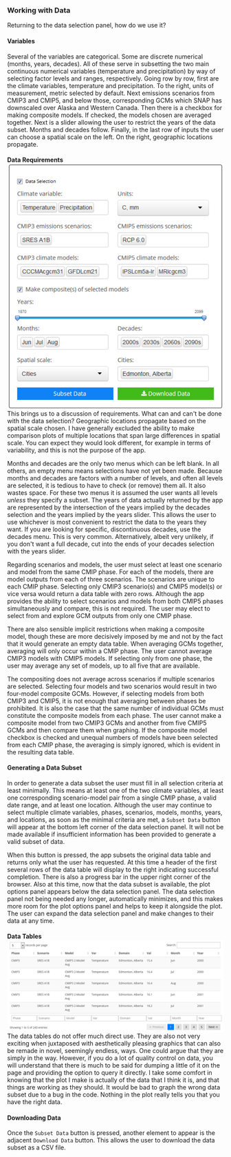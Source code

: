 ### Working with Data

Returning to the data selection panel, how do we use it?

#### Variables

Several of the variables are categorical. Some are discrete numerical
(months, years, decades). All of these serve in subsetting the two main
continuous numerical variables (temperature and precipitation) by way of
selecting factor levels and ranges, respectively. Going row by row,
first are the climate variables, temperature and precipitation. To the
right, units of measurement, metric selected by default. Next emissions
scenarios from CMIP3 and CMIP5, and below those, corresponding GCMs
which SNAP has downscaled over Alaska and Western Canada. Then there is
a checkbox for making composite models. If checked, the models chosen
are averaged together. Next is a slider allowing the user to restrict
the years of the data subset. Months and decades follow. Finally, in the
last row of inputs the user can choose a spatial scale on the left. On
the right, geographic locations propagate.

#### Data Requirements <img style="float: right" src="screenshots/dataSelectionPanel_1_white.png"/>

This brings us to a discussion of requirements. What can and can't be
done with the data selection? Geographic locations propagate based on
the spatial scale chosen. I have generally excluded the ability to make
comparison plots of multiple locations that span large differences in
spatial scale. You can expect they would look different, for example in
terms of variability, and this is not the purpose of the app.

Months and decades are the only two menus which can be left blank. In
all others, an empty menu means selections have not yet been made.
Because months and decades are factors with a number of levels, and
often all levels are selected, it is tedious to have to check (or
remove) them all. It also wastes space. For these two menus it is
assumed the user wants all levels *unless* they specify a subset. The
years of data actually returned by the app are represented by the
intersection of the years implied by the decades selection and the years
implied by the years slider. This allows the user to use whichever is
most convenient to restrict the data to the years they want. If you are
looking for specific, discontinuous decades, use the decades menu. This
is very common. Alternatively, albeit very unlikely, if you don't want a
full decade, cut into the ends of your decades selection with the years
slider.

Regarding scenarios and models, the user must select at least one
scenario and model from the same CMIP phase. For each of the models,
there are model outputs from each of three scenarios. The scenarios are
unique to each CMIP phase. Selecting only CMIP3 scenario(s) and CMIP5
model(s) or vice versa would return a data table with zero rows.
Although the app provides the ability to select scenarios and models
from both CMIP5 phases simultaneously and compare, this is not required.
The user may elect to select from and explore GCM outputs from only one
CMIP phase.

There are also sensible implicit restrictions when making a composite
model, though these are more decisively imposed by me and not by the
fact that it would generate an empty data table. When averaging GCMs
together, averaging will only occur within a CMIP phase. The user cannot
average CMIP3 models with CMIP5 models. If selecting only from one
phase, the user may average any set of models, up to all five that are
available.

The compositing does not average across scenarios if multiple scenarios
are selected. Selecting four models and two scenarios would result in
two four-model composite GCMs. However, if selecting models from both
CMIP3 and CMIP5, it is not enough that averaging between phases be
prohibited. It is also the case that the same number of individual GCMs
must constitute the composite models from each phase. The user cannot
make a composite model from two CMIP3 GCMs and another from five CMIP5
GCMs and then compare them when graphing. If the composite model
checkbox is checked and unequal numbers of models have been selected
from each CMIP phase, the averaging is simply ignored, which is evident
in the resulting data table.

#### Generating a Data Subset

In order to generate a data subset the user must fill in all selection
criteria at least minimally. This means at least one of the two climate
variables, at least one corresponding scenario-model pair from a single
CMIP phase, a valid date range, and at least one location. Although the
user may continue to select multiple climate variables, phases,
scenarios, models, months, years, and locations, as soon as the minimal
criteria are met, a `Subset Data` button will appear at the bottom left
corner of the data selection panel. It will not be made available if
insufficient information has been provided to generate a valid subset of
data.

When this button is pressed, the app subsets the original data table and
returns only what the user has requested. At this time a header of the
first several rows of the data table will display to the right
indicating successful completion. There is also a progress bar in the
upper right corner of the browser. Also at this time, now that the data
subset is available, the plot options panel appears below the data
selection panel. The data selection panel not being needed any longer,
automatically minimizes, and this makes more room for the plot options
panel and helps to keep it alongside the plot. The user can expand the
data selection panel and make changes to their data at any time.

#### Data Tables <img style="float: right" src="screenshots/dataTable_1_white.png"/>

The data tables do not offer much direct use. They are also not very
exciting when juxtaposed with aesthetically pleasing graphics that can
also be remade in novel, seemingly endless, ways. One could argue that
they are simply in the way. However, if you do a lot of quality control
on data, you will understand that there is much to be said for dumping a
little of it on the page and providing the option to query it directly.
I take some comfort in knowing that the plot I make is actually of the
data that I think it is, and that things are working as they should. It
would be bad to graph the wrong data subset due to a bug in the code.
Nothing in the plot really tells you that you have the right data.

#### Downloading Data

Once the `Subset Data` button is pressed, another element to appear is
the adjacent `Download Data` button. This allows the user to download
the data subset as a CSV file.
